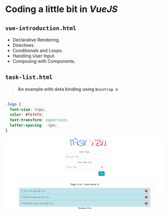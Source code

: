 # Coding a little bit in ***VueJS***

## `vue-introduction.html`

- Declarative Rendering.
- Directives.
- Conditionals and Loops.
- Handling User Input.
- Composing with Components.

## `task-list.html`

> **An example with data binding using ```Boostrap 4```**.

```css

.logo {
  font-size: 84px;
  color: #fefefe;
  text-transform: uppercase;
  letter-spacing: -4px;
} 

```


![](/img/img.png)

